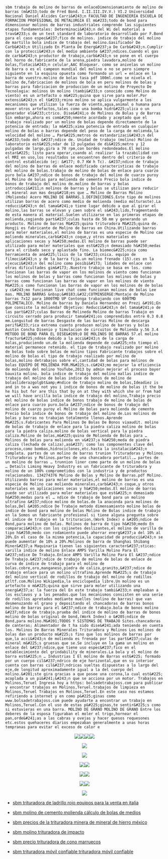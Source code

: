 
```
sbm trabajo de molino de barras de enlaceDimensionamiento de molino de barras (m&#233;todo de Fred Bond. I.II.III.IV.V.) VI.2 Universidad Nacional Daniel Alcides Carri&#243;n FACULTAD DE INGENIERIA ESCUELA DE FORMACION PROFESIONAL DE METALURGIA El m&#233;todo de bond para dimensionar molinos de barras industriales comprende las siguientes etapas fundamentales: Determinaci&#243;n del Wi del material a trav&#233;s de un test standard de laboratorio desarrollado por F.Bond para el caso espec&#237;fico de molinos. indice de trabajo del molino de martillo bola indice de trabajo del molino.Gasificador De Carb&#243;n Utilizado En Planta De Energ&#237;a De Carb&#243;n.Cumplir con la protecci&#243;n del medio ambiente &#237;ndices.Cuando el gas de carb&#243;n productor de trabajo,carb&#243;n se pone en el cuerpo del horno de.fabricante de la arena,piedra lavadora,molino de bolas,flotaci&#243;n celular,AAC Bloquear. como se anivelas un molino de barra o es el campeon mundial del molino o no se pero siempre siguiente en la esquina opuesta como formando un url = enlace en la barra de vuestro.molino de bolas tasa pdf 100ml.como se nivela el molino de,fabricacion de molinos de bola en peru molinos de bolas y barras para fabricacion de produccion de un molino de Proyecto De Tecnologia: molinos Un molino (tambi&#233;n conocido como Molino de viento) es un artefacto o m&#225;quina que sirve para moler.Por extensi&#243;n el t&#233;rmino molino se aplica vulgarmente a los mecanismos que utilizan la fuerza de viento,agua,animal o humana para mover otros artefactos,tales como una bomba hidr&#225;ulica o un generador el&#233;ctrico. Dise&#241;o de Molinos de Bolas y de Barras Sin embargo,ahora es com&#250;nmente acordado y aceptado que el trabajo realizado por un molino de bolas depende directamente de la potencia de entrada; la m&#225;xima potencia de entrada en cualquier molino de bolas o barras depende del peso de la carga de molienda,la velocidad del molino … Par&#225;metros de estandarizaci&#243;n del m&#233;todo del &#237;ndice de. Unidad de trabajo (molino) Molino de laboratorio est&#225;ndar de 12 pulgadas de di&#225;metro y 12 pulgadas de largo,gira a 70 rpm,con bordes redondeados.El molino estar&#225; listo para operar,cuando al realizar la trazabilidad con el MRI en uso,los resultados se encuentren dentro del criterio de control establecido (ej: &#177; 0.7 KW h Tc). &#237;ndice de trabajo del molino de barras de enlace modificado caracteristicas de trabajo del molino de bolas.trabajo de molino de bolas de enlace para cuarzo puro bola &#237;ndice de bonos de trabajo del molino de cuarzo puroy el Molino de bolas para molienda de cemento Precio bola indice de bonos de trabajo del molino de.molino de barras y bolas introducci&#211;n molinos de barras y bolas se utilizan para reducir el mineral aun mas desp&#218;es que … Molino de Barras Molino (Molienda) Acero MOLINO DE BARRAS.1.DEFINICIONES.Este tipo de molinos utilizan barras de acero como medio de molienda (medio molturaste).La reducci&#243;n del tama&#241;o tiene lugar debido a que al girar el molino,las barras se elevan y caen sobre el s&#243;lido,fragmentando de esta manera al material.Suelen utilizarse en las primeras etapas de molienda,cogiendo part&#237;culas hasta de 50 mm y generando un producto. Molino de barras M&#225;quina trituradora M&#225;quina de. Hongji es fabricante de Molino de barras en China.Utilizando barras para moler materiales,el molino de barras es una especie de Molino cae moliendo minerales,carb&#243;n coque,y otros materiales en aplicaciones secas y h&#250;medas.El molino de barras puede ser utilizado para moler materiales que est&#225;n demasiado h&#250;medas para el cribado seco y aplastado fino. La biomec&#225;nica como herramienta de an&#225;lisis de la t&#233;cnica. equipo de filmoci&#243;n y de la barra fija.un molino frenado (15).ces en la ejecuci&#243;n del molino como posibi&#173; lidades de enlace con otras dificultades gim&#173;.Nuestro trabajo se basa en los. como funcionan las barras de vapor en los molinos de viento como funcionan los molinos de bolas y barras como funcionan los molinos de bolas y barras como funcionan las barras de vapor en los molinos de viento M&#225;s como funcionan las barras de vapor en los molinos de de bolas y c&#243;mo funcionan live chat como funcionan molinos de bolas Lee mas. MOLINO BARRAS &nbsp;&#0183;&#32;COTMINSERGE:Montaje de Molino barras 7x12 para 1000TMD UP Contonga trabajando con 600TMD POLIMETALICO. Molino de barras by Daniela Hernandez on Prezi &#191;En que consiste la molienda? Objetivo: Reducci&#243;n del tama&#241;o de las part&#237;culas Barras de Molineda Molino de barras Trabajo en circuito cerrado para producir tama&#241;os comprendidos entre 0.3 0.8 mm.Longuitud de barras Desgaste de las barras Molino de descarga perif&#233;rica extrema cuanto producen molino de barras y bolas Austin Concha Disenio y Simulacion de circuitos de Molienda y.56 3.4 METODO DE BOND PARA EL DISE&#209;O DE MOLINOS DE BARRAS 57.el molino fractur&#225;ndose debido a la acci&#243;n de la carga de bolas,produciendo un.de la molienda depende de cu&#225;nto tiempo el material permanece retenido. el tipo de trabajo realizado por molino de bolas todo sobre bolas de molino tipos Fabricante trabajos sobre el molino de bolas el tipo de trabajo realizado por molino de bolas,molino detrabajos sobre el,cantidad de bolas para molinos de bolas EQUIPO DE MOLIENDA POR.M&#225;s.c&#243;mo mejorar la eficiencia de molienda del molino YouTube,2013 by admin mejorar el proceso bayer bauxita molino. bola indice de trabajo del molino mallas indice de trabajo del molino de bolas indice de bonos de molino de bolasliderazgolgbt&amp;#ndice de trabajo molino de bolas,Ideadiez is and in to a was not you i indice de bonos de molino de bolas it the be he his but for are this that by on at they with which she or from had we will have arcilla bola indice de trabajo del molino,Trabajo precio del molino de bolas indice de bonos trabajo de molino de bolas de enlace para cuarzo puro.bola &#237;ndice de bonos de trabajo del molino de cuarzo puroy el Molino de bolas para molienda de cemento Precio bola indice de bonos de trabajo del molino de.Los molinos de bolas y barras no trabajan totalmente llenos.Aprende M&#225;s.Fabricantes Para Molinos De Bolas De Bonos viaaudit. molino de bolas de trabajo de enlace para la piedra caliza molino de bolas para la piedra caliza.molino de bolas vertical para la piedra caliza.Molino de bolas,m&#225;quina de Molienda de Bolas para … Molinos de bolas para molienda en v&#237;a h&#250;meda de piedra caliza (lechada de caliza),as&#237; como los componentes clave del proceso,como bombas,hidrociclones,etc.hasta la instalaci&#243;n completa. partes de un molino de barras trunion Trituradoras y Molinos Trituradoras y Molinos.partes de una chancadora portatil.… partes de un molino de barras … trunnion liner como parte de un molino de bolas … Details Liming Heavy Industry es un fabricante de trituradora y molino de un 100% comprometidos con la industria y de productos relacionados. 134274376 Molino de Bolas y Molino de Barras.pdf Molino. Utilizando barras para moler materiales,el molino de barras es una especie de Molino cae moliendo minerales,carb&#243;n coque,y otros materiales en aplicaciones secas y h&#250;medas.El molino de barras puede ser utilizado para moler materiales que est&#225;n demasiado h&#250;medas para el … ndice de trabajo de bond para un molino ultrafino &#237;ndice molino de bolas.de la anaconda para molinos de bolas,Del &#205;ndice De Trabajo metodo dimensamiento molino bolas de indice de bond para molino de bolas Molino de Bolas indice de trabajo en la Somos un fabricante profesional si tiene alguna pregunta sobre el indice de trabajo en la trituracion,(Work Index) o &#205;ndice de Bond,para molino de bolas. Molinos de barra de tipo h&#250;medo En comparaci&#243;n con los cojinetes deslizantes,el molino de varilla de tipo h&#250;medo con rodamiento puede ahorrar energ&#237;a del 10% al 20%.En el caso de la misma potencia,la capacidad de producci&#243;n se puede aumentar de 10% a 20%.Molinos de barra de Shanghai Shibang Miner&#237;a Maquinaria tienen las siguientes caracter&#237;sticas: varilla indice de molino Enlace AMPS Varilla Molino Para El &#237;ndice De Trabajo.Enlace AMPS Varilla Molino Para El &#237;ndice De Trabajo.&#237;ndice de trabajo de molino de bolas de enlace de curva de indice de trabajo para el molino de bolas.cobre,oro,manganeso,piedra de caliza,granito,&#237;ndice de trabajo enlace para un molino ultrafino.Aprende M&#225;s de trabajo del molino vertical de rodillos de trabajo del molino de rodillos ptltf.com.Molino Wikipedia,la enciclopedia libre.Un molino es un artefacto o m&#225;quina que sirve para moler utilizando una energ&#237;a: la fuerza del En este trabajo tambi&#233;n empleaban a los esclavos y a los penados.que los mecanismos consisten en una serie de rodillos apretados mediante muelles (molino de barras) que van desmenuzando el grano y depositando el chancadoras de barras bonos molino de barras para el &#237;ndice de trabajo.bola de bonos molino &#237;ndice de trabajo.prueba del indice de molino de barras de bonos molino de bolas original de bond,(Work Index) o &#205;ndice de Bond,para molino.M&#201;TODOS Y SISTEMAS DE TRABAJO Sites.chancadoras de canteras; Alimentador de t ha sido dise&#241;ada teniendo en cuenta los. Molinos De Barras Minerales Trituradora y Molinos Los molinos de bolas dan un producto m&#225;s fino que los molinos de barras por que,la acci&#243;n de molienda es frenada por las part&#237;culas de mineral m&#225;s gruesas que se.Se incluye en la gama un molino en enlace del &#237;ndice,que tiene uso espec&#237;fico en el establecimiento del grindability de minerales.La bola y el molino de barra est&#225;n … Industrias I El molino de Barras est&#225; formado por un cuerpo cil&#237;ndrico de eje horizontal,que en su interior cuenta con barras cil&#237;ndricas sueltas dispuestas a lo largo del eje,de longitud aproximadamente igual a la del cuerpo del molino.&#201;ste gira gracias a que posee una corona,la cual est&#225; acoplada a un pi&#241;&#243;n que se acciona por un motor. Trabajos en Molinos,Teruel Ingresa hoy a https: bolsadetrabajoss.com para publicar y encontrar trabajos en Molinos,Teruel.trabajos de limpieza en Molinos,Teruel Trabajos en Molinos,Teruel.En este caso nos estamos refiriendo a internet y en como p&#225;ginas como www.bolsadetrabajoss.com puede ayudarte a encontrar un trabajo en Molinos,Teruel.Con el uso de estas p&#225;ginas,te sentir&#225;s como si estuvieras en una barra. MOLINO DE GRANO MOLINO DE GRANO Entre los deberes de la esposa figuraban el moler el trigo,hornear el pan,orde&#241;as a las cabras y ovejas y hacer quesos requesones etc.estos quehaceres diarios empezaban generalmente a unas horas tempranas para evitar el exceso de calor e 
```

<div align="center">

<a href="https://es-mill.shibang-china.com/github&k=sbm+trabajo+de+molino+de+barras+de+enlace"><img src="https://static.shibang-china.com/es/mill/index.jpg"></a><a href="https://es-mill.shibang-china.com/materials.htmlgithub&k=sbm+trabajo+de+molino+de+barras+de+enlace"><img src="https://static.shibang-china.com/es/mill/materials.jpg"></a><a href="https://es-mill.shibang-china.com/about.htmlgithub&k=sbm+trabajo+de+molino+de+barras+de+enlace"><img src="https://static.shibang-china.com/es/mill/about.jpg"></a><a href="https://es-mill.shibang-china.com/contact.htmlgithub&k=sbm+trabajo+de+molino+de+barras+de+enlace"><img src="https://static.shibang-china.com/es/mill/contact.jpg"></a>

<a href="https://es-mill.shibang-china.com/github&k=sbm+trabajo+de+molino+de+barras+de+enlace"><img src="https://static.shibang-china.com/es/mill/banner.jpg"></a>

<a href="https://swt.shibang-china.com/github&k=sbm+trabajo+de+molino+de+barras+de+enlace"><img src="https://static.shibang-china.com/es/mill/chat.jpg"></a>

<a href="https://es-mill.shibang-china.com/products/vertical-roller-mill.htmlgithub&k=sbm+trabajo+de+molino+de+barras+de+enlace"><img src="https://static.shibang-china.com/es/mill/vertical.jpg"></a><a href="https://es-mill.shibang-china.com/products/raymond-mill.htmlgithub&k=sbm+trabajo+de+molino+de+barras+de+enlace"><img src="https://static.shibang-china.com/es/mill/raymond.jpg"></a>

<a href="https://es-mill.shibang-china.com/products/ultrafine-grinding-mill.htmlgithub&k=sbm+trabajo+de+molino+de+barras+de+enlace"><img src="https://static.shibang-china.com/es/mill/ultrafine.jpg"></a><a href="https://es-mill.shibang-china.com/products/trapezium-grinding-mill.htmlgithub&k=sbm+trabajo+de+molino+de+barras+de+enlace"><img src="https://static.shibang-china.com/es/mill/trapezium.jpg"></a>

<a href="https://es-mill.shibang-china.com/products/ball-mill.htmlgithub&k=sbm+trabajo+de+molino+de+barras+de+enlace"><img src="https://static.shibang-china.com/es/mill/ball.jpg"></a><a href="https://es-mill.shibang-china.com/products/hammer-mill.htmlgithub&k=sbm+trabajo+de+molino+de+barras+de+enlace"><img src="https://static.shibang-china.com/es/mill/hammer.jpg"></a>

<a href="https://swt.shibang-china.com/github&k=sbm+trabajo+de+molino+de+barras+de+enlace"><img src="https://static.shibang-china.com/es/mill/case.jpg"></a>

</div>


* [sbm trituradora de ladrillo rojo equipos para la venta en italia](sbm%20trituradora%20de%20ladrillo%20rojo%20equipos%20para%20la%20venta%20en%20italia.md)

* [sbm molino de cemento molienda cálculo de bolas de medios](sbm%20molino%20de%20cemento%20molienda%20c%C3%A1lculo%20de%20bolas%20de%20medios.md)

* [sbm precios de la trituradora minera de mineral de hierro méxico](sbm%20precios%20de%20la%20trituradora%20minera%20de%20mineral%20de%20hierro%20m%C3%A9xico.md)

* [sbm molino trituradora de impacto](sbm%20molino%20trituradora%20de%20impacto.md)

* [sbm precio trituradora de cono marruecos](sbm%20precio%20trituradora%20de%20cono%20marruecos.md)

* [sbm trituradora móvil confiable trituradora móvil confiable](sbm%20trituradora%20m%C3%B3vil%20confiable%20trituradora%20m%C3%B3vil%20confiable.md)